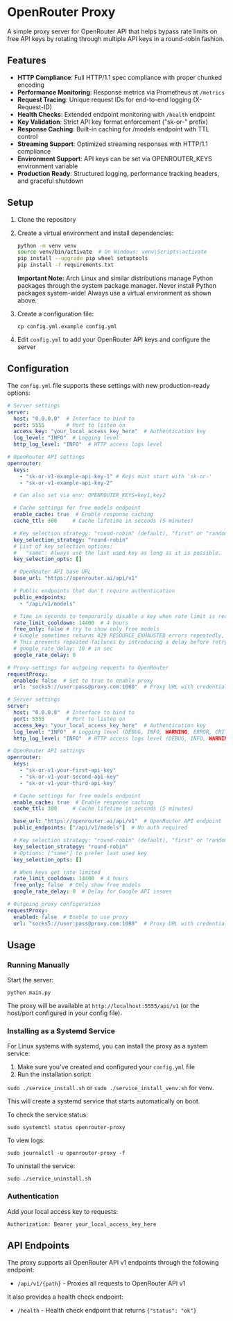 # OpenRouter Proxy

A simple proxy server for OpenRouter API that helps bypass rate limits on free API keys 
by rotating through multiple API keys in a round-robin fashion.

## Features

- **HTTP Compliance**: Full HTTP/1.1 spec compliance with proper chunked encoding
- **Performance Monitoring**: Response metrics via Prometheus at `/metrics`
- **Request Tracing**: Unique request IDs for end-to-end logging (X-Request-ID)
- **Health Checks**: Extended endpoint monitoring with `/health` endpoint
- **Key Validation**: Strict API key format enforcement ("sk-or-" prefix)
- **Response Caching**: Built-in caching for /models endpoint with TTL control
- **Streaming Support**: Optimized streaming responses with HTTP/1.1 compliance
- **Environment Support**: API keys can be set via OPENROUTER_KEYS environment variable
- **Production Ready**: Structured logging, performance tracking headers, and graceful shutdown

## Setup

1. Clone the repository
2. Create a virtual environment and install dependencies:
    ```bash
    python -m venv venv
    source venv/bin/activate  # On Windows: venv\Scripts\activate
    pip install --upgrade pip wheel setuptools
    pip install -r requirements.txt
    ```

    **Important Note:** Arch Linux and similar distributions manage Python packages through the system package manager. Never install Python packages system-wide! Always use a virtual environment as shown above.
3. Create a configuration file:
    ```
    cp config.yml.example config.yml
    ```
4. Edit `config.yml` to add your OpenRouter API keys and configure the server

## Configuration

The `config.yml` file supports these settings with new production-ready options:

```yaml
# Server settings
server:
  host: "0.0.0.0"  # Interface to bind to
  port: 5555       # Port to listen on
  access_key: "your_local_access_key_here"  # Authentication key
  log_level: "INFO"  # Logging level
  http_log_level: "INFO"  # HTTP access logs level

# OpenRouter API settings
openrouter:
  keys:
    - "sk-or-v1-example-api-key-1" # Keys must start with 'sk-or-'
    - "sk-or-v1-example-api-key-2"

  # Can also set via env: OPENROUTER_KEYS=key1,key2

  # Cache settings for free models endpoint
  enable_cache: true  # Enable response caching
  cache_ttl: 300     # Cache lifetime in seconds (5 minutes)

  # Key selection strategy: "round-robin" (default), "first" or "random".
  key_selection_strategy: "round-robin"
  # List of key selection options:
  #   "same": Always use the last used key as long as it is possible.
  key_selection_opts: []

  # OpenRouter API base URL
  base_url: "https://openrouter.ai/api/v1"

  # Public endpoints that don't require authentication
  public_endpoints:
    - "/api/v1/models"

  # Time in seconds to temporarily disable a key when rate limit is reached by default
  rate_limit_cooldown: 14400  # 4 hours
  free_only: false # try to show only free models
  # Google sometimes returns 429 RESOURCE_EXHAUSTED errors repeatedly, which can cause Roo Code to stop.
  # This prevents repeated failures by introducing a delay before retrying.
  # google_rate_delay: 10 # in sec
  google_rate_delay: 0

# Proxy settings for outgoing requests to OpenRouter
requestProxy:
  enabled: false  # Set to true to enable proxy
  url: "socks5://user:pass@proxy.com:1080"  # Proxy URL with credentials
```

```yaml
# Server settings
server:
  host: "0.0.0.0"  # Interface to bind to
  port: 5555       # Port to listen on
  access_key: "your_local_access_key_here"  # Authentication key
  log_level: "INFO"  # Logging level (DEBUG, INFO, WARNING, ERROR, CRITICAL)
  http_log_level: "INFO"  # HTTP access logs level (DEBUG, INFO, WARNING, ERROR, CRITICAL)

# OpenRouter API settings
openrouter:
  keys:
    - "sk-or-v1-your-first-api-key"
    - "sk-or-v1-your-second-api-key"
    - "sk-or-v1-your-third-api-key"

  # Cache settings for free models endpoint
  enable_cache: true  # Enable response caching
  cache_ttl: 300     # Cache lifetime in seconds (5 minutes)

  base_url: "https://openrouter.ai/api/v1"  # OpenRouter API endpoint
  public_endpoints: ["/api/v1/models"]  # No auth required

  # Key selection strategy: "round-robin" (default), "first" or "random".
  key_selection_strategy: "round-robin"
  # Options: ["same"] to prefer last used key
  key_selection_opts: []

  # When keys get rate limited
  rate_limit_cooldown: 14400  # 4 hours
  free_only: false  # Only show free models
  google_rate_delay: 0  # Delay for Google API issues

# Outgoing proxy configuration
requestProxy:
  enabled: false  # Enable to use proxy
  url: "socks5://user:pass@proxy.com:1080"  # Proxy URL with credentials
```

## Usage

### Running Manually

Start the server:
```
python main.py
```

The proxy will be available at `http://localhost:5555/api/v1` (or the host/port configured in your config file).

### Installing as a Systemd Service

For Linux systems with systemd, you can install the proxy as a system service:

1. Make sure you've created and configured your `config.yml` file
2. Run the installation script:

```sudo ./service_install.sh``` or ```sudo ./service_install_venv.sh``` for venv.

This will create a systemd service that starts automatically on boot.

To check the service status:
```
sudo systemctl status openrouter-proxy
```

To view logs:
```
sudo journalctl -u openrouter-proxy -f
```

To uninstall the service:
```
sudo ./service_uninstall.sh
```

### Authentication

Add your local access key to requests:
```
Authorization: Bearer your_local_access_key_here
```

## API Endpoints

The proxy supports all OpenRouter API v1 endpoints through the following endpoint:

- `/api/v1/{path}` - Proxies all requests to OpenRouter API v1

It also provides a health check endpoint:

- `/health` - Health check endpoint that returns `{"status": "ok"}`
